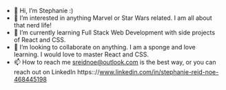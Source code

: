 - 👋 Hi, I’m Stephanie :)
- 👀 I’m interested in anything Marvel or Star Wars related. I am all about that nerd life!
- 🌱 I’m currently learning Full Stack Web Development with side projects of React and CSS.
- 💞️ I’m looking to collaborate on anything. I am a sponge and love learning. I would love to master React and CSS.
- 📫 How to reach me sreidnoe@outlook.com is the best way, or you can reach out on LinkedIn https:://www.linkedin.com/in/stephanie-reid-noe-468445198

<!---
sreidnoe/sreidnoe is a ✨ special ✨ repository because its `README.md` (this file) appears on your GitHub profile.
You can click the Preview link to take a look at your changes.
--->
